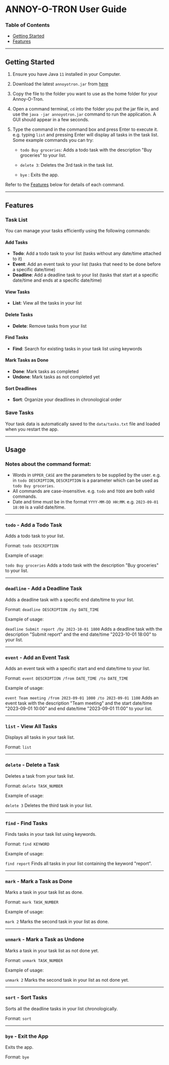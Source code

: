 # ANNOY-O-TRON User Guide

### Table of Contents

- [Getting Started](#getting-started)
- [Features](#features)

---

## Getting Started

1. Ensure you have Java `11` installed in your Computer.
2. Download the latest `annoyotron.jar` from [here](https://github.com/Darren159/ip/releases)
3. Copy the file to the folder you want to use as the home folder for your Annoy-O-Tron.
4. Open a command terminal, `cd` into the folder you put the jar file in, and use the `java -jar annoyotron.jar` command to run the application.
   A GUI should appear in a few seconds.
5. Type the command in the command box and press Enter to execute it. e.g. typing `list` and pressing Enter will display all tasks in the task list.
   Some example commands you can try:

   - `todo Buy groceries`: Adds a todo task with the description "Buy groceries" to your list.

   - `delete 3`: Deletes the 3rd task in the task list.

   - `bye` : Exits the app.

Refer to the [Features](#features) below for details of each command.

---

## Features

### Task List

You can manage your tasks efficiently using the following commands:

#### Add Tasks

- **Todo**: Add a todo task to your list (tasks without any date/time attached to it)
- **Event**: Add an event task to your list (tasks that need to be done before a specific date/time)
- **Deadline**: Add a deadline task to your list (tasks that start at a specific date/time and ends at a specific date/time)

#### View Tasks

- **List**: View all the tasks in your list

#### Delete Tasks

- **Delete**: Remove tasks from your list

#### Find Tasks

- **Find**: Search for existing tasks in your task list using keywords

#### Mark Tasks as Done

- **Done**: Mark tasks as completed
- **Undone**: Mark tasks as not completed yet

#### Sort Deadlines

- **Sort**: Organize your deadlines in chronological order

### Save Tasks

Your task data is automatically saved to the `data/tasks.txt` file and loaded when you restart the app.

---

## Usage

### Notes about the command format:

- Words in `UPPER_CASE` are the parameters to be supplied by the user. e.g. in `todo DESCRIPTION`, `DESCRIPTION` is a parameter which can be used as `todo Buy groceries`.
- All commands are case-insensitive. e.g. `todo` and `TODO` are both valid commands.
- Date and time must be in the format `YYYY-MM-DD HH:MM`. e.g. `2023-09-01 18:00` is a valid date/time.

---

### `todo` - Add a Todo Task

Adds a todo task to your list.

Format: `todo DESCRIPTION`

Example of usage:

`todo Buy groceries` Adds a todo task with the description "Buy groceries" to your list.

---

### `deadline` - Add a Deadline Task

Adds a deadline task with a specific end date/time to your list.

Format: `deadline DESCRIPTION /by DATE_TIME`

Example of usage:

`deadline Submit report /by 2023-10-01 1800` Adds a deadline task with the description "Submit report" and the end date/time "2023-10-01 18:00" to your list.

---

### `event` - Add an Event Task

Adds an event task with a specific start and end date/time to your list.

Format: `event DESCRIPTION /from DATE_TIME /to DATE_TIME`

Example of usage:

`event Team meeting /from 2023-09-01 1000 /to 2023-09-01 1100` Adds an event task with the description "Team meeting" and the start date/time "2023-09-01 10:00" and end date/time "2023-09-01 11:00" to your list.

---

### `list` - View All Tasks

Displays all tasks in your task list.

Format: `list`

---

### `delete` - Delete a Task

Deletes a task from your task list.

Format: `delete TASK_NUMBER`

Example of usage:

`delete 3` Deletes the third task in your list.

---

### `find` - Find Tasks

Finds tasks in your task list using keywords.

Format: `find KEYWORD`

Example of usage:

`find report` Finds all tasks in your list containing the keyword "report".

---

### `mark` - Mark a Task as Done

Marks a task in your task list as done.

Format: `mark TASK_NUMBER`

Example of usage:

`mark 2` Marks the second task in your list as done.

---

### `unmark` - Mark a Task as Undone

Marks a task in your task list as not done yet.

Format: `unmark TASK_NUMBER`

Example of usage:

`unmark 2` Marks the second task in your list as not done yet.

---

### `sort` - Sort Tasks

Sorts all the deadline tasks in your list chronologically.

Format: `sort`

---

### `bye` - Exit the App

Exits the app.

Format: `bye`
